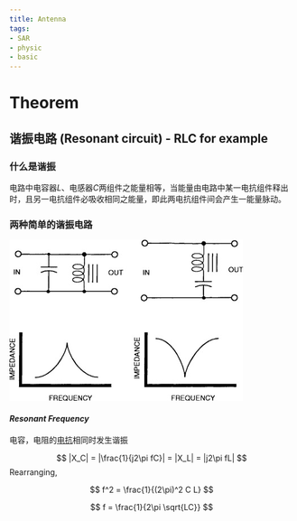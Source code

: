 ```yaml
---
title: Antenna
tags:
- SAR
- physic
- basic
---
```


# Theorem

## 谐振电路 (Resonant circuit) - RLC for example

### 什么是谐振

电路中电容器$L$、电感器$C$两组件之能量相等，当能量由电路中某一电抗组件释出时，且另一电抗组件必吸收相同之能量，即此两电抗组件间会产生一能量脉动。

### 两种简单的谐振电路

![](Synthetic%20Aperture%20Radar%20Imaging/attachments/Pasted%20image%2020230330160535.png)


#### *Resonant Frequency*

电容，电阻的[电抗](Circuit/Basic/Electric_units.md#Electrical%20impedance)相同时发生谐振

$$
|X_C| = |\frac{1}{j2\pi fC}| = |X_L| = |j2\pi fL|
$$
Rearranging,

$$
f^2 =  \frac{1}{(2\pi)^2 C L}
$$

$$
f = \frac{1}{2\pi \sqrt{LC}}
$$

